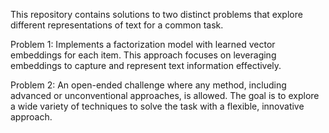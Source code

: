 This repository contains solutions to two distinct problems that explore different representations of text for a common task.

Problem 1: Implements a factorization model with learned vector embeddings for each item. This approach focuses on leveraging embeddings to capture and represent text information effectively.

Problem 2: An open-ended challenge where any method, including advanced or unconventional approaches, is allowed. The goal is to explore a wide variety of techniques to solve the task with a flexible, innovative approach.
